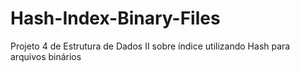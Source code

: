 # Hash-Index-Binary-Files
Projeto 4 de Estrutura de Dados II sobre índice utilizando Hash para arquivos binários
